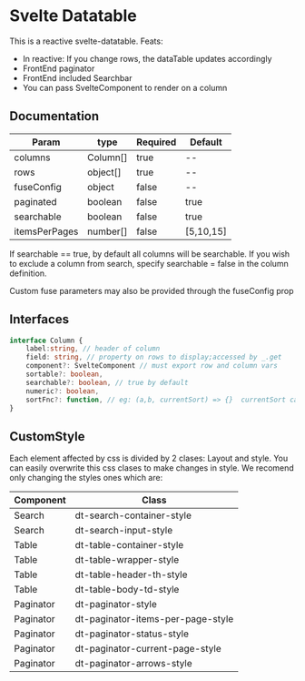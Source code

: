 # Svelte Datatable

This is a reactive svelte-datatable. Feats:


  - In reactive: If you change rows, the dataTable updates accordingly
  - FrontEnd paginator
  - FrontEnd included Searchbar
  - You can pass SvelteComponent to render on a column

## Documentation

|Param|type|Required|Default|
| ------ | ------ | ------ | ----- |
|columns| Column[] | true | --
|rows| object[] | true | --
|fuseConfig| object | false | --
|paginated|boolean|false|true|
|searchable|boolean|false|true|
|itemsPerPages|number[]|false| [5,10,15]

If searchable == true, by default all columns will be searchable. If you wish to exclude a column from search, specify
searchable = false in the column definition.

Custom fuse parameters may also be provided through the fuseConfig prop


## Interfaces

```typescript
interface Column {
    label:string, // header of column
    field: string, // property on rows to display;accessed by _.get
    component?: SvelteComponent // must export row and column vars     
    sortable?: boolean,
    searchable?: boolean, // true by default
    numeric?: boolean,
    sortFnc?: function, // eg: (a,b, currentSort) => {}  currentSort can be asc|desc|null
}
```

## CustomStyle

Each element affected by css is divided by 2 clases: Layout and style. You can easily overwrite this css clases to
make changes in style. We recomend only changing the styles ones which are:


|Component|Class|
| ------ |-------|
|Search|dt-search-container-style|
|Search|dt-search-input-style|
|Table|dt-table-container-style|
|Table|dt-table-wrapper-style|
|Table|dt-table-header-th-style|
|Table|dt-table-body-td-style|
|Paginator|dt-paginator-style|
|Paginator|dt-paginator-items-per-page-style|
|Paginator|dt-paginator-status-style|
|Paginator|dt-paginator-current-page-style|
|Paginator|dt-paginator-arrows-style|



